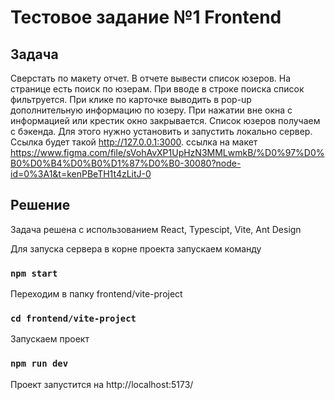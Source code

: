 # Тестовое задание №1 Frontend
## Задача
Сверстать по макету отчет. В отчете вывести список юзеров. 
На странице есть поиск по юзерам. При вводе в строке поиска список фильтруется.  При клике по карточке выводить в pop-up дополнительную информацию по юзеру. При нажатии вне окна с информацией или крестик окно закрывается.
Список юзеров получаем с бэкенда. Для этого нужно установить  и запустить локально сервер. Ссылка будет такой http://127.0.0.1:3000.
ссылка на макет
https://www.figma.com/file/sVohAvXP1UpHzN3MMLwmkB/%D0%97%D0%B0%D0%B4%D0%B0%D1%87%D0%B0-30080?node-id=0%3A1&t=kenPBeTH1t4zLitJ-0
## Решение

Задача решена с использованием React, Typescipt, Vite, Ant Design 

Для запуска сервера в корне проекта запускаем команду    

### `npm start`
 
Переходим в папку frontend/vite-project   

### `cd frontend/vite-project`

Запускаем проект   

### `npm run dev`

Проект запустится на http://localhost:5173/
